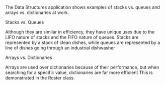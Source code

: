 The Data Structures application shows examples of stacks vs. queues and arrays vs. dictionaries at work.

Stacks vs. Queues

Although they are similar in efficiency, they have unique uses due to the LIFO nature of stacks and the FIFO nature of queues.
Stacks are represented by a stack of clean dishes, while queues are represented by a line of dishes going through an industrial dishwasher

Arrays vs. Dictionaries

Arrays are used over dictionaries because of their performance, but when searching for a specific value, dictionaries are far more efficient
This is demonstrated in the Roster class.

